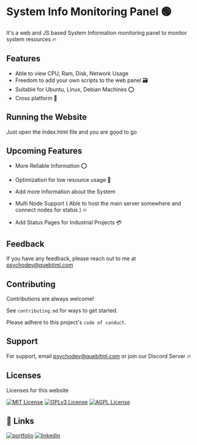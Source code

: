 
# System Info Monitoring Panel 🟢

It's a web and JS based System Information monitoring panel to monitor system resources 🔥


## Features

- Able to view CPU, Ram, Disk, Network Usage
- Freedom to add your own scripts to the web panel 🗃️
- Suitable for Ubuntu, Linux, Debian Machines ⭕
- Cross platform 📲


## Running the Website

Just open the index.html file and you are good to go 




## Upcoming Features

- More Reliable Information ⭕

- Optimization for low resource usage 🚀

- Add more Information about the System

- Multi Node Support ( Able to host the main server somewhere and connect nodes for status ) 🔥

- Add Status Pages for Industrial Projects 💳


## Feedback

If you have any feedback, please reach out to me at psychodev@quebitml.com


## Contributing

Contributions are always welcome!

See `contributing.md` for ways to get started.

Please adhere to this project's `code of conduct`.


## Support

For support, email psychodev@quebitml.com or join our Discord Server 🔥


## Licenses

Licenses for this website

[![MIT License](https://img.shields.io/badge/License-MIT-green.svg)](https://choosealicense.com/licenses/mit/)
[![GPLv3 License](https://img.shields.io/badge/License-GPL%20v3-yellow.svg)](https://opensource.org/licenses/)
[![AGPL License](https://img.shields.io/badge/license-AGPL-blue.svg)](http://www.gnu.org/licenses/agpl-3.0)


## 🔗 Links
[![portfolio](https://img.shields.io/badge/my_portfolio-000?style=for-the-badge&logo=ko-fi&logoColor=white)](https://psychodev.quebitml.com)
[![linkedin](https://img.shields.io/badge/Discord-%235865F2.svg?style=for-the-badge&logo=discord&logoColor=white)](https://discord.gg/YsvByDYFTA)


